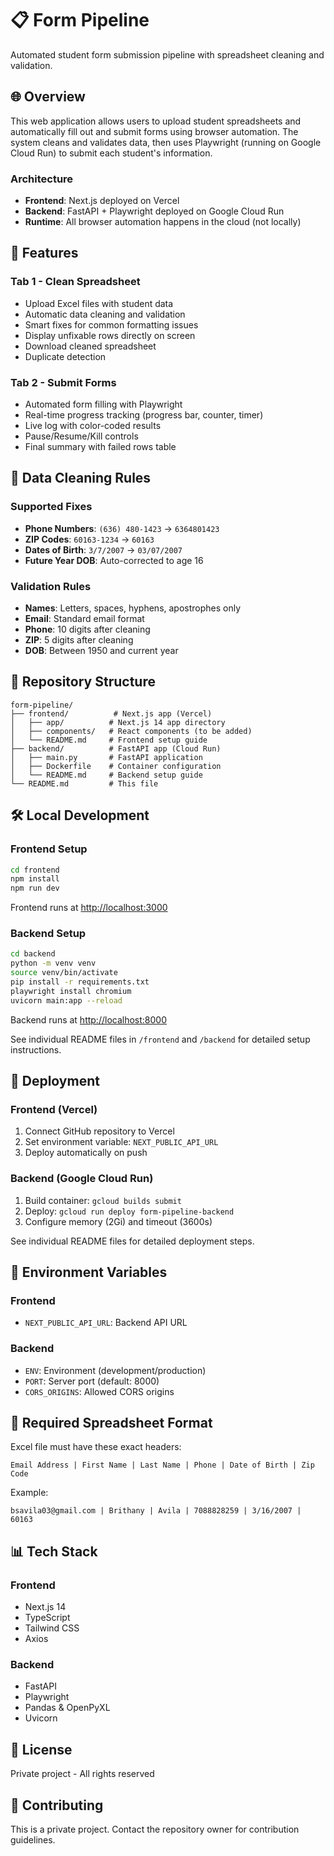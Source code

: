 # 📋 Form Pipeline

Automated student form submission pipeline with spreadsheet cleaning and validation.

## 🌐 Overview

This web application allows users to upload student spreadsheets and automatically fill out and submit forms using browser automation. The system cleans and validates data, then uses Playwright (running on Google Cloud Run) to submit each student's information.

### Architecture

- **Frontend**: Next.js deployed on Vercel
- **Backend**: FastAPI + Playwright deployed on Google Cloud Run
- **Runtime**: All browser automation happens in the cloud (not locally)

## 🚀 Features

### Tab 1 - Clean Spreadsheet
- Upload Excel files with student data
- Automatic data cleaning and validation
- Smart fixes for common formatting issues
- Display unfixable rows directly on screen
- Download cleaned spreadsheet
- Duplicate detection

### Tab 2 - Submit Forms
- Automated form filling with Playwright
- Real-time progress tracking (progress bar, counter, timer)
- Live log with color-coded results
- Pause/Resume/Kill controls
- Final summary with failed rows table

## 📄 Data Cleaning Rules

### Supported Fixes
- **Phone Numbers**: `(636) 480-1423` → `6364801423`
- **ZIP Codes**: `60163-1234` → `60163`
- **Dates of Birth**: `3/7/2007` → `03/07/2007`
- **Future Year DOB**: Auto-corrected to age 16

### Validation Rules
- **Names**: Letters, spaces, hyphens, apostrophes only
- **Email**: Standard email format
- **Phone**: 10 digits after cleaning
- **ZIP**: 5 digits after cleaning
- **DOB**: Between 1950 and current year

## 📁 Repository Structure

```
form-pipeline/
├── frontend/          # Next.js app (Vercel)
│   ├── app/          # Next.js 14 app directory
│   ├── components/   # React components (to be added)
│   └── README.md     # Frontend setup guide
├── backend/          # FastAPI app (Cloud Run)
│   ├── main.py       # FastAPI application
│   ├── Dockerfile    # Container configuration
│   └── README.md     # Backend setup guide
└── README.md         # This file
```

## 🛠️ Local Development

### Frontend Setup

```bash
cd frontend
npm install
npm run dev
```

Frontend runs at [http://localhost:3000](http://localhost:3000)

### Backend Setup

```bash
cd backend
python -m venv venv
source venv/bin/activate
pip install -r requirements.txt
playwright install chromium
uvicorn main:app --reload
```

Backend runs at [http://localhost:8000](http://localhost:8000)

See individual README files in `/frontend` and `/backend` for detailed setup instructions.

## 🚀 Deployment

### Frontend (Vercel)
1. Connect GitHub repository to Vercel
2. Set environment variable: `NEXT_PUBLIC_API_URL`
3. Deploy automatically on push

### Backend (Google Cloud Run)
1. Build container: `gcloud builds submit`
2. Deploy: `gcloud run deploy form-pipeline-backend`
3. Configure memory (2Gi) and timeout (3600s)

See individual README files for detailed deployment steps.

## 🔧 Environment Variables

### Frontend
- `NEXT_PUBLIC_API_URL`: Backend API URL

### Backend
- `ENV`: Environment (development/production)
- `PORT`: Server port (default: 8000)
- `CORS_ORIGINS`: Allowed CORS origins

## 📝 Required Spreadsheet Format

Excel file must have these exact headers:

```
Email Address | First Name | Last Name | Phone | Date of Birth | Zip Code
```

Example:
```
bsavila03@gmail.com | Brithany | Avila | 7088828259 | 3/16/2007 | 60163
```

## 📊 Tech Stack

### Frontend
- Next.js 14
- TypeScript
- Tailwind CSS
- Axios

### Backend
- FastAPI
- Playwright
- Pandas & OpenPyXL
- Uvicorn

## 📄 License

Private project - All rights reserved

## 🤝 Contributing

This is a private project. Contact the repository owner for contribution guidelines.

